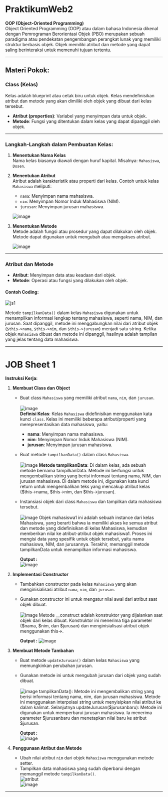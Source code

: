 # PraktikumWeb2

**OOP (Object-Oriented Programming)**  
Object Oriented Programming (OOP) atau dalam bahasa Indonesia dikenal dengan Pemrograman Berorientasi Objek (PBO) merupakan sebuah paradigma atau pendekatan pengembangan perangkat lunak yang memiliki struktur berbasis objek. Objek memiliki atribut dan metode yang dapat saling berinteraksi untuk memenuhi tujuan tertentu.

---

## Materi Pokok:

### Class (Kelas)
Kelas adalah blueprint atau cetak biru untuk objek. Kelas mendefinisikan atribut dan metode yang akan dimiliki oleh objek yang dibuat dari kelas tersebut. 

- **Atribut (properties)**: Variabel yang menyimpan data untuk objek.
- **Metode**: Fungsi yang ditentukan dalam kelas yang dapat dipanggil oleh objek.

---

### Langkah-Langkah dalam Pembuatan Kelas:

1. **Menentukan Nama Kelas**  
   Nama kelas biasanya diawali dengan huruf kapital. Misalnya: `Mahasiswa`, `Dosen`.

2. **Menentukan Atribut**  
   Atribut adalah karakteristik atau properti dari kelas. Contoh untuk kelas `Mahasiswa` meliputi:
   - `nama`: Menyimpan nama mahasiswa.
   - `nim`: Menyimpan Nomor Induk Mahasiswa (NIM).
   - `jurusan`: Menyimpan jurusan mahasiswa.
   
   ![image](https://github.com/user-attachments/assets/d0047fcd-1648-49cc-b728-d5a7d8203e00)

3. **Menentukan Metode**  
   Metode adalah fungsi atau prosedur yang dapat dilakukan oleh objek. Metode dapat digunakan untuk mengubah atau mengakses atribut.  
   
   ![image](https://github.com/user-attachments/assets/9c8a97d4-2999-42ca-9fbb-45b05721e36d)

---

### Atribut dan Metode
- **Atribut**: Menyimpan data atau keadaan dari objek.
- **Metode**: Operasi atau fungsi yang dilakukan oleh objek.

#### Contoh Coding:
![js1](https://github.com/user-attachments/assets/8e4758e6-6e0f-4fe5-9c15-17e9d1d47158)

Metode `tampilkanData()` dalam kelas `Mahasiswa` digunakan untuk menampilkan informasi lengkap tentang mahasiswa, seperti nama, NIM, dan jurusan. Saat dipanggil, metode ini menggabungkan nilai dari atribut objek (`$this->nama`, `$this->nim`, dan `$this->jurusan`) menjadi satu string. Ketika objek `Mahasiswa` dibuat dan metode ini dipanggil, hasilnya adalah tampilan yang jelas tentang data mahasiswa.

---

# JOB Sheet 1

**Instruksi Kerja:**

1. **Membuat Class dan Object**
   - Buat class `Mahasiswa` yang memiliki atribut `nama`, `nim`, dan `jurusan`.  <br><br>
   ![image](https://github.com/user-attachments/assets/64a4931c-b88a-4952-add2-dc0c391435e4) <br>
**Definisi Kelas**: Kelas `Mahasiswa` didefinisikan menggunakan kata kunci `class`. Kelas ini memiliki beberapa atribut/properti yang merepresentasikan data mahasiswa, yaitu:

      - **nama**: Menyimpan nama mahasiswa.
      - **nim**: Menyimpan Nomor Induk Mahasiswa (NIM).
      - **jurusan**: Menyimpan jurusan mahasiswa.

   - Buat metode `tampilkanData()` dalam class `Mahasiswa`. <br><br>
    ![image](https://github.com/user-attachments/assets/c7bb0c9e-cde1-4366-b105-1c3f4d0882a1)
     **Metode tampilkanData**: Di dalam kelas, ada sebuah metode bernama tampilkanData. Metode ini berfungsi untuk mengembalikan string yang berisi informasi tentang nama, NIM, dan jurusan mahasiswa. Di dalam metode ini, digunakan kata kunci return untuk mengembalikan teks yang mencakup atribut kelas ($this->nama, $this->nim, dan $this->jurusan).
   
   - Instansiasi objek dari class `Mahasiswa` dan tampilkan data mahasiswa tersebut. <br><br>
   ![image](https://github.com/user-attachments/assets/47db161f-6843-4642-b7bd-ed864a793c71)
   Objek mahasiswa1 ini adalah sebuah instance dari kelas Mahasiswa, yang berarti bahwa ia memiliki akses ke semua atribut dan metode yang didefinisikan di kelas Mahasiswa, kemudian memberikan nilai ke atribut-atribut objek mahasiswa1. Proses ini mengisi data yang spesifik untuk objek tersebut, yaitu nama mahasiswa, NIM, dan jurusannya.  Terakhir, memanggil metode tampilkanData untuk menampilkan informasi mahasiswa.

      <b>Output : </b> <br>
      ![image](https://github.com/user-attachments/assets/1a804d6f-51d6-4e3a-af3a-6907a6ab56bf)

2. **Implementasi Constructor**
   - Tambahkan constructor pada kelas `Mahasiswa` yang akan menginisialisasi atribut `nama`, `nim`, dan `jurusan`. <br>
   - Gunakan constructor ini untuk mengatur nilai awal dari atribut saat objek dibuat. <br><br>
   ![image](https://github.com/user-attachments/assets/db3da8a1-883b-4f65-8e54-8f4c45a12a36)
      Metode __construct adalah konstruktor yang dijalankan saat objek dari kelas dibuat.
      Konstruktor ini menerima tiga parameter ($nama, $nim, dan $jurusan) dan menginisialisasi atribut objek menggunakan this->.

     **Output :**
     ![image](https://github.com/user-attachments/assets/7511b5df-6d40-4486-9ab5-f260fadac338)


3. **Membuat Metode Tambahan**
   - Buat metode `updateJurusan()` dalam kelas `Mahasiswa` yang memungkinkan perubahan jurusan.
   - Gunakan metode ini untuk mengubah jurusan dari objek yang sudah dibuat.  <br><br>
   ![image](https://github.com/user-attachments/assets/03e38cc9-80d3-48c5-8f76-0f3ffd99d1d3)
       tampilkanData(): Metode ini mengembalikan string yang berisi informasi tentang nama, nim, dan jurusan mahasiswa. Metode ini menggunakan interpolasi string untuk menyisipkan nilai atribut ke dalam kalimat. Selanjutnya updateJurusan($jurusanbaru): Metode ini digunakan untuk memperbarui jurusan mahasiswa. Ia menerima parameter $jurusanbaru dan menetapkan nilai baru ke atribut $jurusan. <br>
       
     **Output :** <br>
   ![image](https://github.com/user-attachments/assets/109296c0-3b44-4917-a397-21c0862b4b7e)

4. **Penggunaan Atribut dan Metode**
   - Ubah nilai atribut `nim` dari objek `Mahasiswa` menggunakan metode setter.
   - Tampilkan data mahasiswa yang sudah diperbarui dengan memanggil metode `tampilkanData()`.  
   ![atribut](https://github.com/user-attachments/assets/34dc9682-f4fa-4d6b-9504-fed063fe04a1)  
   ![image](https://github.com/user-attachments/assets/f546cb6d-32fe-4a11-8d73-ec18dcf45472)

---


    

   
